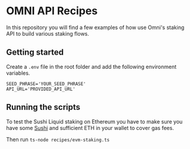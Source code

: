 # OMNI API Recipes

In this repository you will find a few examples of how use Omni's staking API to build various staking flows.

## Getting started

Create a `.env` file in the root folder and add the following environment variables.

```
SEED_PHRASE='YOUR_SEED_PHRASE'
API_URL='PROVIDED_API_URL'
```

## Running the scripts

To test the Sushi Liquid staking on Ethereum you have to make sure you have some [Sushi](https://etherscan.io/address/0x6b3595068778dd592e39a122f4f5a5cf09c90fe2) and sufficient ETH in your wallet to cover gas fees.

Then run `ts-node recipes/evm-staking.ts` 
